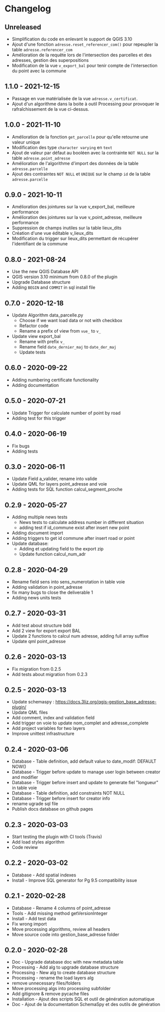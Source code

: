 # Changelog

## Unreleased

* Simplification du code en enlevant le support de QGIS 3.10
* Ajout d'une fonction `adresse.reset_referencer_com()` pour repeupler la table `adresse.referencer_com`
* Amélioration de la requête lors de l'intersection des parcelles et des adresses, gestion des superpositions
* Modification de la vue `v_export_bal` pour tenir compte de l'intersection du point avec la commune

## 1.1.0 - 2021-12-15

* Passage en vue matérialisée de la vue `adresse.v_certificat`.
* Ajout d'un algorithme dans la boite à outil Processing pour provoquer le rafraîchissement de la vue ci-dessus.

## 1.0.0 - 2021-11-10

* Amélioration de la fonction `get_parcelle` pour qu'elle retourne une valeur unique
* Modification des type `character varying` en `text`
* Ajout de valeur par défaut au booléen avec la contrainte `NOT NULL` sur la table `adresse.point_adresse`
* Amélioration de l'algorithme d'import des données de la table `adresse.parcelle`
* Ajout des contraintes `NOT NULL` et `UNIQUE` sur le champ `id` de la table `adresse.parcelle`

## 0.9.0 - 2021-10-11

* Amélioration des jointures sur la vue v_export_bal, meilleure performance
* Amélioration des jointures sur la vue v_point_adresse, meilleure performance
* Suppression de champs inutiles sur la table lieux_dits
* Création d'une vue éditable v_lieux_dits
* Modification du trigger sur lieux_dits permettant de récupérer l'identifiant de la commune

## 0.8.0 - 2021-08-24

* Use the new QGIS Database API
* QGIS version 3.10 minimum from 0.8.0 of the plugin
* Upgrade Database structure
* Adding `BEGIN` and `COMMIT` in sql install file

## 0.7.0 - 2020-12-18

* Update Algorithm data_parcelle.py
  * Choose if we want load data or not with checkbox
  * Refactor code
  * Rename a prefix of view from `vue_` to `v_`
* Update view export_bal 
  * Rename with prefix `v_`
  * Rename field `date_dernier_maj` to `date_der_maj`
  * Update tests

## 0.6.0 - 2020-09-22

* Adding numbering certificate functionality
* Adding documentation

## 0.5.0 - 2020-07-21

* Update Trigger for calculate number of point by road
* Adding test for this trigger

## 0.4.0 - 2020-06-19

* Fix bugs
* Adding tests

## 0.3.0 - 2020-06-11

* Update Field a_valider, rename into valide
* Update QML for layers point_adresse and voie
* Adding tests for SQL function calcul_segment_proche

## 0.2.9 - 2020-05-27

* Adding multiple news tests
  * News tests to calculate address number in different situation
  * adding test if id_commune exist after insert new point
* Adding document import
* Adding triggers to get id commune after insert road or point
* Update database:
  * Adding et updating field to the export zip
  * Update function calcul_num_adr

## 0.2.8 - 2020-04-29

* Rename field sens into sens_numerotation in table voie
* Adding validation in point_adresse
* fix many bugs to close the deliverable 1
* Adding news units tests

## 0.2.7 - 2020-03-31

* Add test about structure bdd
* Add 2 view for export export BAL
* Update 2 functions to calcul num adresse, adding full array suffixe
* Update qml point_adresse

## 0.2.6 - 2020-03-13

* Fix migration from 0.2.5
* Add tests about migration from 0.2.3

## 0.2.5 - 2020-03-13

* Update schemaspy : https://docs.3liz.org/qgis-gestion_base_adresse-plugin/
* Update QML files
* Add comment, index and validation field
* Add trigger on voie to update nom_complet and adresse_complete
* Add project variables for two layers
* Improve unittest infrastructure

## 0.2.4 - 2020-03-06

* Database - Table definition, add default value to date_modif: DEFAULT NOW()
* Database - Trigger before update to manage user login between creator and modifier
* Database - Trigger before insert and update to generate fiel "longueur" in table voie
* Database - Table definition, add constraints NOT NULL
* Database - Trigger before insert for creator info
* rename ugrade sql file
* Publish docs database on github pages

## 0.2.3 - 2020-03-03

* Start testing the plugin with CI tools (Travis)
* Add load styles algorithm
* Code review

## 0.2.2 - 2020-03-02

* Database - Add spatial indexes
* Install - Improve SQL generator for Pg 9.5 compatibility issue

## 0.2.1 - 2020-02-28

* Database - Rename 4 columns of point_adresse
* Tools - Add missing method getVersionInteger
* Install - Add test data
* Fix wrong import
* Move processing algorithms, review all headers
* Move source code into gestion_base_adresse folder

## 0.2.0 - 2020-02-28

* Doc - Upgrade database doc with new metadata table
* Processing - Add alg to upgrade database structure
* Processing - New alg to create database structure
* Processing - rename the load layers alg
* remove unnecessary files/folders
* Move processing algs into processing subfolder
* Add gitignore & remove pycache files
* Installation - Ajout des scripts SQL et outil de génération automatique
* Doc - Ajout de la documentation SchemaSpy et des outils de génération
